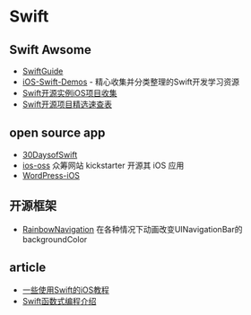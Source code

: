 # Swift

## Swift Awsome
- [SwiftGuide](https://github.com/ipader/SwiftGuide)
- [iOS-Swift-Demos](https://github.com/Lax/iOS-Swift-Demos) - 精心收集并分类整理的Swift开发学习资源
- [Swift开源实例iOS项目收集](https://github.com/conanwhf/ResourceDoc/blob/master/3.0SwiftProject.md)
- [Swift开源项目精选速查表](http://www.ctolib.com/cheatsheets-Swift-Project-Guide.html)

## open source app
- [30DaysofSwift](https://github.com/allenwong/30DaysofSwift)
- [ios-oss](https://github.com/kickstarter/ios-oss)  众筹网站 kickstarter 开源其 iOS 应用
- [WordPress-iOS](https://github.com/wordpress-mobile/WordPress-iOS)


## 开源框架
- [RainbowNavigation](https://github.com/DanisFabric/RainbowNavigation) 在各种情况下动画改变UINavigationBar的backgroundColor

## article
- [一些使用Swift的iOS教程](https://github.com/yrq110/some-ios-tutorials-with-swift-CN)
- [Swift函数式编程介绍](https://yrq110.gitbooks.io/some_ios_tutorials_with_swift/content/Introduction%20to%20Functional%20Programming%20in%20Swift.html)

